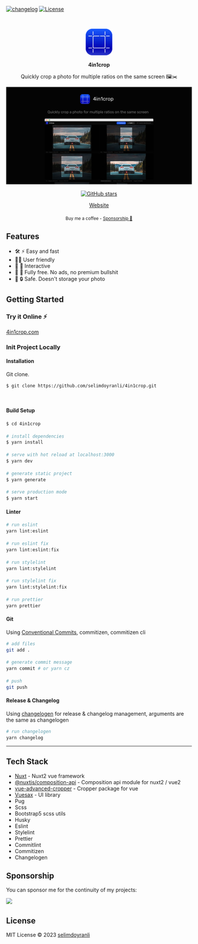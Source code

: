 
[![changelog][changelog-src]][changelog-href]
[![License][license-src]][license-href]

<br>
<p align="center">
<a href="https://4in1crop.com" target="_blank">
<img src="/static/meta/icon/android-icon-72x72.png" alt="4in1crop" />
</a>
</p>

<p align="center">
<b>4in1crop</b>
</p>

<p align="center">
Quickly crop a photo for multiple ratios on the same screen 🖼️✂️
</p>

<p align="center">
  <a href="https://4in1crop.com" target="_blank"> 
    <img src='/static/meta/preview/og-main.jpg'/>
  </a>
</p>

<p align="center">
<a href="https://github.com/selimdoyranli/4in1crop" target="__blank"><img alt="GitHub stars" src="https://img.shields.io/github/stars/selimdoyranli/4in1crop?style=social"></a>
</p>

<p align="center">
  <a href="https://4in1crop.com" target="_blank">Website</a>
</p>

<div align="center">
<sub>Buy me a coffee - <a href="https://www.buymeacoffee.com/selimdoyranli">Sponsorship 💖</a></sub><br>
</div>

## Features
- 🛠 ⚡️ Easy and fast
- 🧑‍💻 User friendly
- 🤹 🎨 Interactive
- 💸 🚫 Fully free. No ads, no premium bullshit
- 💾 🔒 Safe. Doesn't storage your photo

## Getting Started

### Try it Online ⚡️

[4in1crop.com](https://4in1crop.com)

### Init Project Locally

#### Installation

Git clone.

```bash
$ git clone https://github.com/selimdoyranli/4in1crop.git
```

&nbsp;

#### Build Setup

```bash
$ cd 4in1crop

# install dependencies
$ yarn install

# serve with hot reload at localhost:3000
$ yarn dev

# generate static project
$ yarn generate

# serve production mode
$ yarn start

```

#### Linter

```bash
# run eslint
yarn lint:eslint

# run eslint fix
yarn lint:eslint:fix

# run stylelint
yarn lint:stylelint

# run stylelint fix
yarn lint:stylelint:fix

# run prettier
yarn prettier
```

#### Git
Using [Conventional Commits](https://www.conventionalcommits.org), commitizen, commitizen cli

```bash
# add files
git add .

# generate commit message
yarn commit # or yarn cz

# push
git push
```

#### Release & Changelog
Using [changelogen](https://github.com/unjs/changelogen) for release & changelog management, arguments are the same as changelogen

```bash
# run changelogen
yarn changelog
```

---

## Tech Stack

- [Nuxt](https://nuxtjs.org) - Nuxt2 vue framework
- [@nuxtjs/composition-api](https://composition-api.nuxtjs.org) - Composition api module for nuxt2 / vue2
- [vue-advanced-cropper](https://advanced-cropper.github.io/vue-advanced-cropper) - Cropper package for vue
- [Vuesax](https://vuesax.com) - UI library
- Pug
- Scss
- Bootstrap5 scss utils
- Husky
- Eslint
- Stylelint
- Prettier
- Commitlint
- Commitizen
- Changelogen

## Sponsorship

You can sponsor me for the continuity of my projects:

<p align="left">
  <a href="https://buymeacoffee.com/selimdoyranli">
    <img src='https://www.buymeacoffee.com/assets/img/custom_images/yellow_img.png'/>
  </a>
</p>

## License

MIT License © 2023 [selimdoyranli](https://github.com/selimdoyranli)


<!-- Badges -->
[changelog-src]: https://img.shields.io/static/v1?label=%F0%9F%93%96&message=Release%20Notes%20|%20CHANGELOG&color=blue
[changelog-href]: ./CHANGELOG.md

[license-src]: https://img.shields.io/badge/License-MIT-blue.svg
[license-href]: ./LICENSE

